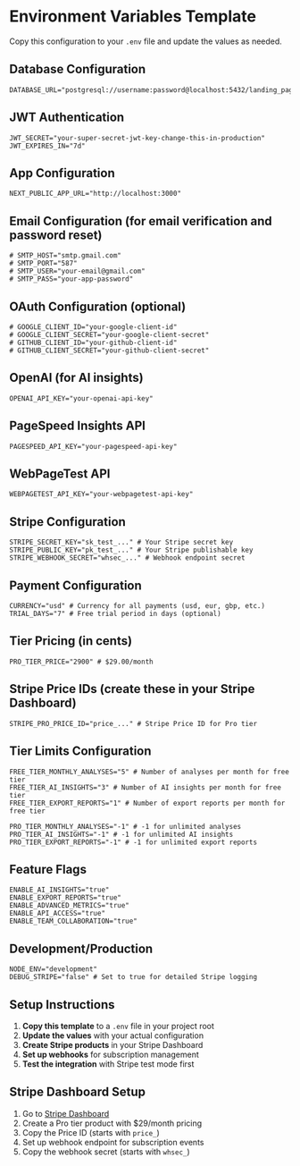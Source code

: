 # Environment Variables Template

Copy this configuration to your `.env` file and update the values as needed.

## Database Configuration
```env
DATABASE_URL="postgresql://username:password@localhost:5432/landing_page_critic"
```

## JWT Authentication
```env
JWT_SECRET="your-super-secret-jwt-key-change-this-in-production"
JWT_EXPIRES_IN="7d"
```

## App Configuration
```env
NEXT_PUBLIC_APP_URL="http://localhost:3000"
```

## Email Configuration (for email verification and password reset)
```env
# SMTP_HOST="smtp.gmail.com"
# SMTP_PORT="587"
# SMTP_USER="your-email@gmail.com"
# SMTP_PASS="your-app-password"
```

## OAuth Configuration (optional)
```env
# GOOGLE_CLIENT_ID="your-google-client-id"
# GOOGLE_CLIENT_SECRET="your-google-client-secret"
# GITHUB_CLIENT_ID="your-github-client-id"
# GITHUB_CLIENT_SECRET="your-github-client-secret"
```

## OpenAI (for AI insights)
```env
OPENAI_API_KEY="your-openai-api-key"
```

## PageSpeed Insights API
```env
PAGESPEED_API_KEY="your-pagespeed-api-key"
```

## WebPageTest API
```env
WEBPAGETEST_API_KEY="your-webpagetest-api-key"
```

## Stripe Configuration
```env
STRIPE_SECRET_KEY="sk_test_..." # Your Stripe secret key
STRIPE_PUBLIC_KEY="pk_test_..." # Your Stripe publishable key
STRIPE_WEBHOOK_SECRET="whsec_..." # Webhook endpoint secret
```

## Payment Configuration
```env
CURRENCY="usd" # Currency for all payments (usd, eur, gbp, etc.)
TRIAL_DAYS="7" # Free trial period in days (optional)
```

## Tier Pricing (in cents)
```env
PRO_TIER_PRICE="2900" # $29.00/month
```

## Stripe Price IDs (create these in your Stripe Dashboard)
```env
STRIPE_PRO_PRICE_ID="price_..." # Stripe Price ID for Pro tier
```

## Tier Limits Configuration
```env
FREE_TIER_MONTHLY_ANALYSES="5" # Number of analyses per month for free tier
FREE_TIER_AI_INSIGHTS="3" # Number of AI insights per month for free tier
FREE_TIER_EXPORT_REPORTS="1" # Number of export reports per month for free tier

PRO_TIER_MONTHLY_ANALYSES="-1" # -1 for unlimited analyses
PRO_TIER_AI_INSIGHTS="-1" # -1 for unlimited AI insights
PRO_TIER_EXPORT_REPORTS="-1" # -1 for unlimited export reports
```

## Feature Flags
```env
ENABLE_AI_INSIGHTS="true"
ENABLE_EXPORT_REPORTS="true"
ENABLE_ADVANCED_METRICS="true"
ENABLE_API_ACCESS="true"
ENABLE_TEAM_COLLABORATION="true"
```

## Development/Production
```env
NODE_ENV="development"
DEBUG_STRIPE="false" # Set to true for detailed Stripe logging
```

## Setup Instructions

1. **Copy this template** to a `.env` file in your project root
2. **Update the values** with your actual configuration
3. **Create Stripe products** in your Stripe Dashboard
4. **Set up webhooks** for subscription management
5. **Test the integration** with Stripe test mode first

## Stripe Dashboard Setup

1. Go to [Stripe Dashboard](https://dashboard.stripe.com/)
2. Create a Pro tier product with $29/month pricing
3. Copy the Price ID (starts with `price_`)
4. Set up webhook endpoint for subscription events
5. Copy the webhook secret (starts with `whsec_`)
